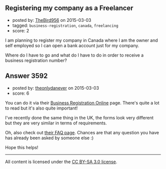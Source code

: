 ## Registering my company as a Freelancer

- posted by: [TheBird956](https://stackexchange.com/users/3016805/thebird956) on 2015-03-03
- tagged: `business-registration`, `canada`, `freelancing`
- score: 2

<p>I am planning to register my company in Canada where I am the owner and self employed so I can open a bank account just for my company.</p>

<p>Where do I have to go and what do I have to do in order to receive a business registration number?</p>



## Answer 3592

- posted by: [theonlydanever](https://stackexchange.com/users/4692060/theonlydanever) on 2015-03-03
- score: 6

<p>You can do it via their <a href="http://www.cra-arc.gc.ca/tx/bsnss/tpcs/bn-ne/bro-ide/rstrctns/menu-eng.html">Business Registration Online</a> page. There's quite a lot to read but it's also quite important!</p>

<p>I've recently done the same thing in the UK, the forms look very different but they are very similar in terms of requirements. </p>

<p>Oh, also check out <a href="http://www.cra-arc.gc.ca/cntct/menu-eng.html">their FAQ page</a>. Chances are that any question you have has already been asked by someone else :)</p>

<p>Hope this helps!</p>




---

All content is licensed under the [CC BY-SA 3.0 license](https://creativecommons.org/licenses/by-sa/3.0/).
